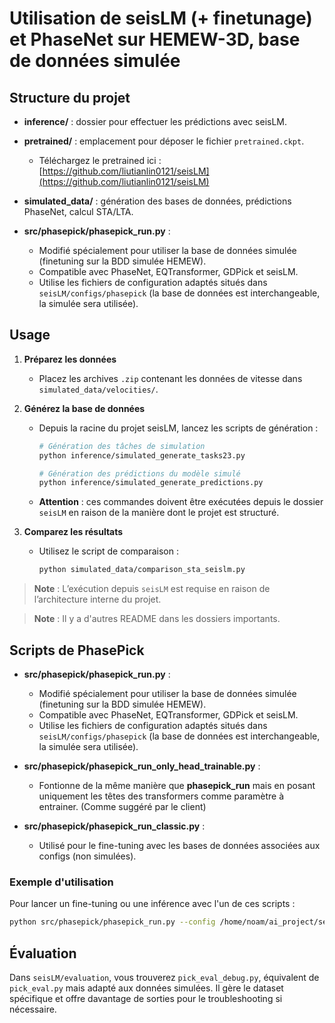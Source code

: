 # Utilisation de seisLM (+ finetunage) et PhaseNet sur HEMEW-3D, base de données simulée

## Structure du projet

* **inference/** : dossier pour effectuer les prédictions avec seisLM.
* **pretrained/** : emplacement pour déposer le fichier `pretrained.ckpt`.

  * Téléchargez le pretrained ici : [https://github.com/liutianlin0121/seisLM](https://github.com/liutianlin0121/seisLM)
* **simulated\_data/** : génération des bases de données, prédictions PhaseNet, calcul STA/LTA.
* **src/phasepick/phasepick\_run.py** :

  * Modifié spécialement pour utiliser la base de données simulée (finetuning sur la BDD simulée HEMEW).
  * Compatible avec PhaseNet, EQTransformer, GDPick et seisLM.
  * Utilise les fichiers de configuration adaptés situés dans `seisLM/configs/phasepick` (la base de données est interchangeable, la simulée sera utilisée).

## Usage

1. **Préparez les données**

   * Placez les archives `.zip` contenant les données de vitesse dans `simulated_data/velocities/`.

2. **Générez la base de données**

   * Depuis la racine du projet seisLM, lancez les scripts de génération :

     ```bash
     # Génération des tâches de simulation
     python inference/simulated_generate_tasks23.py

     # Génération des prédictions du modèle simulé
     python inference/simulated_generate_predictions.py
     ```

   * **Attention** : ces commandes doivent être exécutées depuis le dossier `seisLM` en raison de la manière dont le projet est structuré.

3. **Comparez les résultats**

   * Utilisez le script de comparaison :

     ```bash
     python simulated_data/comparison_sta_seislm.py
     ```

> **Note** : L’exécution depuis `seisLM` est requise en raison de l’architecture interne du projet.

> **Note** : Il y a d'autres README dans les dossiers importants.

## Scripts de PhasePick

* **src/phasepick/phasepick\_run.py** :

  * Modifié spécialement pour utiliser la base de données simulée (finetuning sur la BDD simulée HEMEW).
  * Compatible avec PhaseNet, EQTransformer, GDPick et seisLM.
  * Utilise les fichiers de configuration adaptés situés dans `seisLM/configs/phasepick` (la base de données est interchangeable, la simulée sera utilisée).

* **src/phasepick/phasepick\_run\_only\_head\_trainable.py** :

  * Fontionne de la même manière que **phasepick_run** mais en posant uniquement les têtes des transformers comme paramètre à entrainer. (Comme suggéré par le client)

* **src/phasepick/phasepick\_run\_classic.py** :

  * Utilisé pour le fine-tuning avec les bases de données associées aux configs (non simulées).

### Exemple d'utilisation

Pour lancer un fine-tuning ou une inférence avec l'un de ces scripts :

```bash
python src/phasepick/phasepick_run.py --config /home/noam/ai_project/seisLM/seisLM/configs/phasepick/ethz_phasenet.json --save_checkpoints
```

## Évaluation

Dans `seisLM/evaluation`, vous trouverez `pick_eval_debug.py`, équivalent de `pick_eval.py` mais adapté aux données simulées. Il gère le dataset spécifique et offre davantage de sorties pour le troubleshooting si nécessaire.

